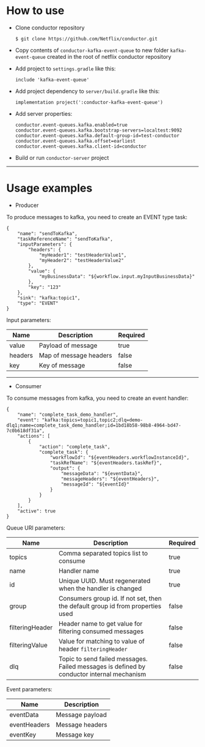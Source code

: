 # How to use
* Clone conductor repository

      $ git clone https://github.com/Netflix/conductor.git

* Copy contents of `conductor-kafka-event-queue` to new folder `kafka-event-queue` created in the root of netflix conductor repository
* Add project to `settings.gradle` like this:

      include 'kafka-event-queue'

* Add project dependency to `server/build.gradle` like this:

      implementation project(':conductor-kafka-event-queue')

* Add server properties:

      conductor.event-queues.kafka.enabled=true
      conductor.event-queues.kafka.bootstrap-servers=localtest:9092
      conductor.event-queues.kafka.default-group-id=test-conductor
      conductor.event-queues.kafka.offset=earliest
      conductor.event-queues.kafka.client-id=conductor

* Build or run `conductor-server` project

---

# Usage examples
  * Producer

To produce messages to kafka, you need to create an EVENT type task:

    {
        "name": "sendToKafka",
        "taskReferenceName": "sendToKafka",
        "inputParameters": {
            "headers": {
                "myHeader1": "testHeaderValue1",
                "myHeader2": "testHeaderValue2"
            },
            "value": {
                "myBusinessData": "${workflow.input.myInputBusinessData}"
            },
            "key": "123"
        },
        "sink": "kafka:topic1",
        "type": "EVENT"
    }
  Input parameters:
  
| Name  | Description | Required |
|-------|-------------|----------|
| value | Payload of message | true |
| headers | Map of message headers | false |
| key | Key of message | false |

---

  * Consumer

To consume messages from kafka, you need to create an event handler:

    {
        "name": "complete_task_demo_handler",
        "event": "kafka:topics=topic1,topic2;dlq=demo-dlq1;name=complete_task_demo_handler;id=1bd18b58-98b8-4964-bd47-7c0b618df31a",
        "actions": [
            {
                "action": "complete_task",
                "complete_task": {
                    "workflowId": "${eventHeaders.workflowInstanceId}",
                    "taskRefName": "${eventHeaders.taskRef}",
                    "output": {
                        "messageData": "${eventData}",
                        "messageHeaders": "${eventHeaders}",
                        "messageId": "${eventId}"
                    }
                }
            }
        ],
        "active": true
    }
  Queue URI parameters:

| Name  | Description | Required |
|-------|-------------|----------|
| topics | Comma separated topics list to consume | true |
| name | Handler name | true |
| id | Unique UUID. Must regenerated when the handler is changed | true |
| group | Consumers group id. If not set, then the default group id from properties used | false |
| filteringHeader | Header name to get value for filtering consumed messages | false |
| filteringValue | Value for matching to value of header `filteringHeader`  | false |
| dlq | Topic to send failed messages. Failed messages is defined by conductor internal mechanism | false |

  Event parameters:

| Name  | Description |
|-------|-------------|
| eventData | Message payload |
| eventHeaders | Message headers |
| eventKey | Message key |